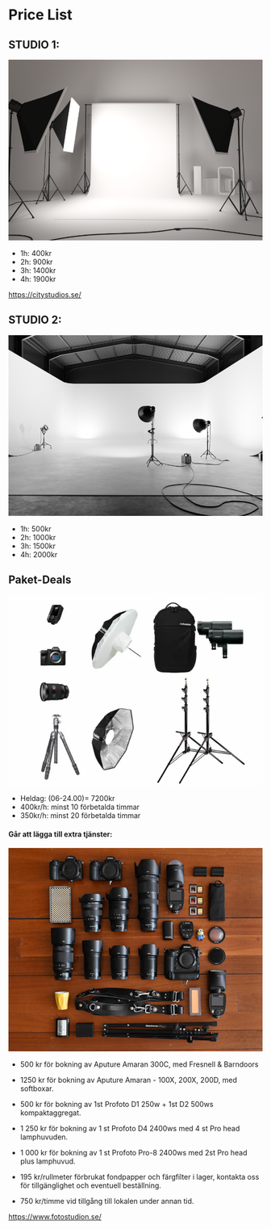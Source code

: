 # Price List



## STUDIO 1:

![alt text](1.webp)
- 1h: 400kr
- 2h: 900kr
- 3h: 1400kr
- 4h: 1900kr

https://citystudios.se/

## STUDIO 2:

![alt text](3.webp)
- 1h: 500kr
- 2h: 1000kr
- 3h: 1500kr
- 4h: 2000kr



## Paket-Deals
![alt text](1057475_profoto_b10x_product_photo.webp)

- Heldag: (06-24.00)= 7200kr
- 400kr/h: minst 10 förbetalda timmar
- 350kr/h: minst 20 förbetalda timmar

#### Går att lägga till extra tjänster:
![alt text](Rocco_Ancora_Shotkit_001.jpg)

+ 500 kr för bokning av Aputure Amaran 300C, med Fresnell & Barndoors

+ 1250 kr för bokning av Aputure Amaran - 100X, 200X, 200D, med softboxar.
+ 500 kr för bokning av 1st Profoto D1 250w + 1st D2 500ws kompaktaggregat.
+ 1 250 kr för bokning av 1 st Profoto D4 2400ws med 4 st Pro head lamphuvuden.
+ 1 000 kr för bokning av 1 st Profoto Pro-8 2400ws med 2st Pro head plus lamphuvud.
+ 195 kr/rullmeter förbrukat fondpapper och färgfilter i lager, kontakta oss för tillgänglighet och eventuell beställning.
+ 750 kr/timme vid tillgång till lokalen under annan tid.

https://www.fotostudion.se/
